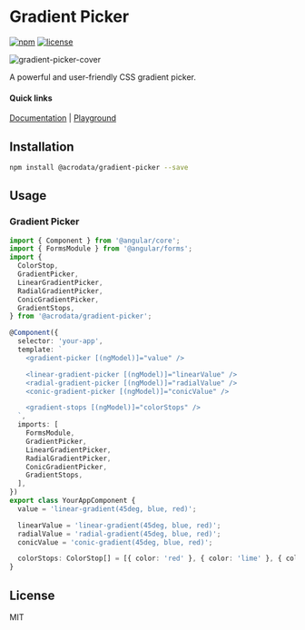 # Gradient Picker

[![npm](https://img.shields.io/npm/v/@acrodata/gradient-picker.svg)](https://www.npmjs.com/package/@acrodata/gradient-picker)
[![license](https://img.shields.io/github/license/mashape/apistatus.svg)](https://github.com/acrodata/gradient-picker/blob/main/LICENSE)

![gradient-picker-cover](https://github.com/user-attachments/assets/c1b95bba-faec-42f2-9256-30dfbe9398d5)

A powerful and user-friendly CSS gradient picker.

#### Quick links

[Documentation](https://github.com/acrodata/gradient-picker?tab=readme-ov-file#usage) |
[Playground](https://acrodata.github.io/gradient-picker/)

## Installation

```bash
npm install @acrodata/gradient-picker --save
```

## Usage

### Gradient Picker

```ts
import { Component } from '@angular/core';
import { FormsModule } from '@angular/forms';
import {
  ColorStop,
  GradientPicker,
  LinearGradientPicker,
  RadialGradientPicker,
  ConicGradientPicker,
  GradientStops,
} from '@acrodata/gradient-picker';

@Component({
  selector: 'your-app',
  template: `
    <gradient-picker [(ngModel)]="value" />

    <linear-gradient-picker [(ngModel)]="linearValue" />
    <radial-gradient-picker [(ngModel)]="radialValue" />
    <conic-gradient-picker [(ngModel)]="conicValue" />

    <gradient-stops [(ngModel)]="colorStops" />
  `,
  imports: [
    FormsModule,
    GradientPicker,
    LinearGradientPicker,
    RadialGradientPicker,
    ConicGradientPicker,
    GradientStops,
  ],
})
export class YourAppComponent {
  value = 'linear-gradient(45deg, blue, red)';

  linearValue = 'linear-gradient(45deg, blue, red)';
  radialValue = 'radial-gradient(45deg, blue, red)';
  conicValue = 'conic-gradient(45deg, blue, red)';

  colorStops: ColorStop[] = [{ color: 'red' }, { color: 'lime' }, { color: 'blue' }];
}
```

## License

MIT
